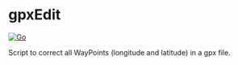 # gpxEdit


[![Go](https://github.com/tobibot/gpxEdit/actions/workflows/go.yml/badge.svg)](https://github.com/tobibot/gpxEdit/actions/workflows/go.yml)

Script to correct all WayPoints (longitude and latitude) in a gpx file.

